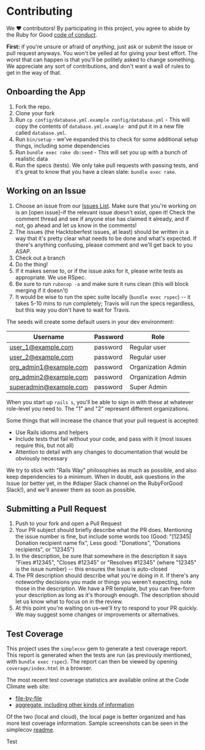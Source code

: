 # Contributing

We ♥ contributors! By participating in this project, you agree to abide by the
Ruby for Good [code of conduct](https://github.com/rubyforgood/code-of-conduct).

**First:** if you're unsure or afraid of *anything*, just ask or submit the issue or pull request anyways. You won't be yelled at for giving your best effort. The worst that can happen is that you'll be politely asked to change something. We appreciate any sort of contributions, and don't want a wall of rules to get in the way of that.

## Onboarding the App
 1. Fork the repo.
 2. Clone your fork
 3. Run `cp config/database.yml.example config/database.yml` - This will copy the contents of `database.yml.example ` and put it in a new file called `database.yml`.
 4. Run `bin/setup` - we've expanded this to check for some additional setup things, including some dependencies
 5. Run `bundle exec rake db:seed` - This will set you up with a bunch of realistic data
 6. Run the specs (tests). We only take pull requests with passing tests, and it's great to know that you have a clean  slate: `bundle exec rake`.
 
## Working on an Issue
 1. Choose an issue from our [Issues List](https://github.com/rubyforgood/diaper/issues). Make sure that you're working on is an [open issue]–if the relevant issue doesn't exist, open it! Check the comment thread and see if anyone else has claimed it already, and if not, go ahead and let us know in the comments!
 2. The issues (the Hacktoberfest issues, at least) should be written in a way that it's pretty clear what needs to be done and what's expected. If there's anything confusing, please comment and we'll get back to you ASAP.
 3. Check out a branch
 4. Do the thing!
 5. If it makes sense to, or if the issue asks for it, please write tests as appropriate. We use RSpec.
 6. Be sure to run `rubocop -a` and make sure it runs clean (this will block merging if it doesn't)
 7. It would be wise to run the spec suite locally (`bundle exec rspec`) -- it takes 5-10 mins to run completely; Travis will run the specs regardless, but this way you don't have to wait for Travis.
 
 The seeds will create some default users in your dev environment:
 
 |      Username          | Password | Role               |
 | ---------------------- | -------- | ------------------ |
 | user_1@example.com     | password | Regular user       |
 | user_2@example.com     | password | Regular user       |
 | org_admin1@example.com | password | Organization Admin |
 | org_admin2@example.com | password | Organization Admin |
 | superadmin@example.com | password | Super Admin        |
 
 When you start up `rails s`, you'll be able to sign in with these at whatever role-level you need to. The "1" and "2" represent different organizations. 
 
 Some things that will increase the chance that your pull request is accepted:

 - Use Rails idioms and helpers
 - Include tests that fail without your code, and pass with it (most issues require this, but not all)
 - Attention to detail with any changes to documentation that would be obviously necessary

We try to stick with "Rails Way" philosophies as much as possible, and also keep dependencies to a minimum. When in doubt, ask questions in the Issue (or better yet, in the #diaper Slack channel on the RubyForGood Slack!), and we'll answer them as soon as possible.

## Submitting a Pull Request
 1. Push to your fork and open a Pull Request
 2. Your PR subject should briefly describe what the PR does. Mentioning the issue number is fine, but include some words too (Good: "[12345] Donation recipient name fix", Less good: "Donations", "Donations recipients", or "12345")
 3. In the description, be sure that somewhere in the description it says "Fixes #12345", "Closes #12345" or "Resolves #12345" (where "12345" is the issue number) -- this ensures the Issue is auto-closed
 4. The PR description should describe what you're doing in it. If there's any noteworthy decisions you made or things you weren't expecting, note those in the description. We have a PR template, but you can free-form your description as long as it's thorough enough. The description should let us know what to focus on in the review.
 5. At this point you're waiting on us–we'll try to respond to your PR quickly. We may suggest some changes or improvements or alternatives.

## Test Coverage

This project uses the `simplecov` gem to generate a test coverage report. This report is generated when the tests are run (as previously mentioned, with `bundle exec rspec`). The report can then be viewed by opening `coverage/index.html` in a browser.

The most recent test coverage statistics are available online at the Code Climate web site:

* [file-by-file](https://codeclimate.com/github/rubyforgood/diaper/code?sort=test_coverage)
* [aggregate, including other kinds of information](https://codeclimate.com/github/rubyforgood/diaper)

Of the two (local and cloud), the local page is better organized and has more test coverage information. Sample screenshots can be seen in the simplecov [readme](https://github.com/colszowka/simplecov#example-output).

Test
